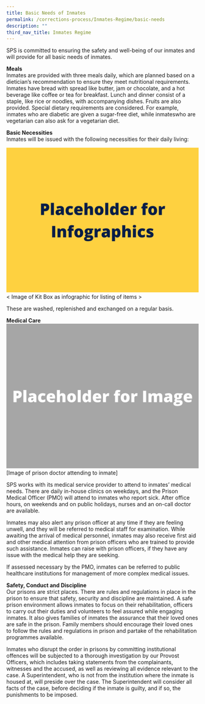 ```yaml
---
title: Basic Needs of Inmates
permalink: /corrections-process/Inmates-Regime/basic-needs
description: ""
third_nav_title: Inmates Regime
---
```

SPS is committed to ensuring the safety and well-being of our inmates and will provide for all basic needs of inmates.

**Meals**<br>
Inmates are provided with three meals daily, which are planned based on a dietician’s recommendation to ensure they meet nutritional requirements. Inmates have bread with spread like butter, jam or chocolate, and a hot beverage like coffee or tea for breakfast. Lunch and dinner consist of a staple, like rice or noodles, with accompanying dishes. Fruits are also provided. Special dietary requirements are considered. For example, inmates who are diabetic are given a sugar-free diet, while inmateswho are vegetarian can also ask for a vegetarian diet. 

**Basic Necessities**  <br>
Inmates will be issued with the following necessities for their daily living:

![](/images/Placeholder%20for%20Info.jpg)
< Image of Kit Box as infographic for listing of items >

These are washed, replenished and exchanged on a regular basis.

**Medical Care**<br> 
![](/images/Placeholder%20for%20Image.png)
[Image of prison doctor attending to inmate]

SPS works with its medical service provider to attend to inmates’ medical needs. There are daily in-house clinics on weekdays, and the Prison Medical Officer (PMO) will attend to inmates who report sick. After office hours, on weekends and on public holidays, nurses and an on-call doctor are available.

Inmates may also alert any prison officer at any time if they are feeling unwell, and they will be referred to medical staff for examination. While awaiting the arrival of medical personnel, inmates may also receive first aid and other medical attention from prison officers who are trained to provide such assistance. Inmates can raise with prison officers, if they have any issue with the medical help they are seeking.

If assessed necessary by the PMO, inmates can be referred to public healthcare institutions for management of more complex medical issues.

**Safety, Conduct and Discipline**<br>
Our prisons are strict places. There are rules and regulations in place in the prison to ensure that safety, security and discipline are maintained. A safe prison environment allows inmates to focus on their rehabilitation, officers to carry out their duties and volunteers to feel assured while engaging inmates. It also gives families of inmates the assurance that their loved ones are safe in the prison. Family members should encourage their loved ones to follow the rules and regulations in prison and partake of the rehabilitation programmes available.

Inmates who disrupt the order in prisons by committing institutional offences will be subjected to a thorough investigation by our Provost Officers, which includes taking statements from the complainants, witnesses and the accused, as well as reviewing all evidence relevant to the case.  A Superintendent, who is not from the institution where the inmate is housed at, will preside over the case. The Superintendent will consider all facts of the case, before deciding if the inmate is guilty, and if so, the punishments to be imposed.